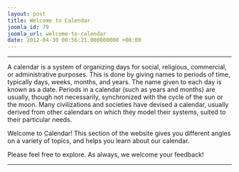 ```yaml
---
layout: post
title: Welcome to Calendar
joomla_id: 79
joomla_url: welcome-to-calendar
date: 2012-04-30 00:56:21.000000000 +00:00
---
```

* * *

A calendar is a system of organizing days for social, religious, commercial, or administrative purposes. This is done by giving names to periods of time, typically days, weeks, months, and years. The name given to each day is known as a date. Periods in a calendar (such as years and months) are usually, though not necessarily, synchronized with the cycle of the sun or the moon. Many civilizations and societies have devised a calendar, usually derived from other calendars on which they model their systems, suited to their particular needs.

Welcome to Calendar! This section of the website gives you different angles on a variety of topics, and helps you learn about our calendar.

Please feel free to explore. As always, we welcome your feedback!

* * *



